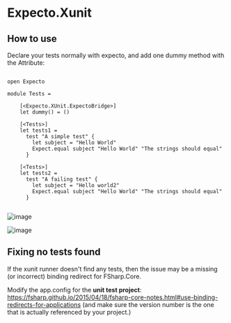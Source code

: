 # Expecto.Xunit


## How to use

Declare your tests normally with expecto, and add one dummy method with the Attribute:

```F#

open Expecto

module Tests =

    [<Expecto.XUnit.ExpectoBridge>]
    let dummy() = ()
    
    [<Tests>]
    let tests1 =
      test "A simple test" {
        let subject = "Hello World"
        Expect.equal subject "Hello World" "The strings should equal"
      }

    [<Tests>]
    let tests2 =
      test "A failing test" {
        let subject = "Hello world2"
        Expect.equal subject "Hello World" "The strings should equal"
      }


```

![image](https://cloud.githubusercontent.com/assets/4236651/23439067/34aee5ae-fe15-11e6-9e24-59f6ec55674d.png)

![image](https://cloud.githubusercontent.com/assets/4236651/23439144/acb7854c-fe15-11e6-9b50-0f3cb479eb3b.png)

## Fixing no tests found

If the xunit runner doesn't find any tests, then the issue may be a missing (or incorrect) binding redirect for FSharp.Core.

Modify the app.config for the __unit test project__: https://fsharp.github.io/2015/04/18/fsharp-core-notes.html#use-binding-redirects-for-applications
(and make sure the version number is the one that is actually referenced by your project.)

